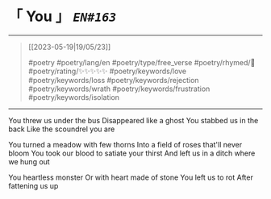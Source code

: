 # &#12300; You &#12301; *`EN#163`*

---

> [[2023-05-19|19/05/23]]
> 
> #poetry 
> #poetry/lang/en 
> #poetry/type/free_verse 
> #poetry/rhymed/🔴 
> #poetry/rating/✨✨✨✨✨ 
> #poetry/keywords/love #poetry/keywords/loss #poetry/keywords/rejection #poetry/keywords/wrath #poetry/keywords/frustration #poetry/keywords/isolation 

---

You threw us under the bus
Disappeared like a ghost
You stabbed us in the back
Like the scoundrel you are

You turned a meadow with few thorns
Into a field of roses that'll never bloom
You took our blood to satiate your thirst
And left us in a ditch where we hung out

You heartless monster
Or with heart made of stone
You left us to rot
After fattening us up